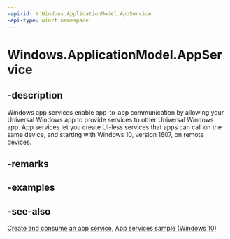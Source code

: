 ```yaml
---
-api-id: N:Windows.ApplicationModel.AppService
-api-type: winrt namespace
---
```


# Windows.ApplicationModel.AppService

## -description

Windows app services enable app-to-app communication by allowing your Universal Windows app to provide services to other Universal Windows app. App services let you create UI-less services that apps can call on the same device, and starting with Windows 10, version 1607, on remote devices.

## -remarks

## -examples

## -see-also

[Create and consume an app service](https://docs.microsoft.com/windows/uwp/launch-resume/how-to-create-and-consume-an-app-service), [App services sample (Windows 10)](https://github.com/Microsoft/Windows-universal-samples/tree/master/Samples/AppServices)
